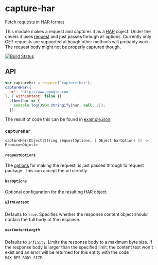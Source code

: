 # capture-har

Fetch requests in HAR format

This module makes a request and captures it as a [HAR](http://www.softwareishard.com/blog/har-12-spec/) object.
Under the covers it uses [request](https://www.npmjs.com/package/request) and just passes through all options.
Currently only GET requests are supported although other methods will probably work. The request body might not be properly captured though.

[![Build Status](https://travis-ci.org/Woorank/capture-har.svg?branch=master)](https://travis-ci.org/Woorank/capture-har)

## API

```js
var captureHar = require('capture-har');
captureHar({
  url: 'http://www.google.com'
}, { withContent: false })
  .then(har => {
    console.log(JSON.stringify(har, null, 2));
  });
```

The result of code this can be found in [example.json](https://github.com/Woorank/capture-har/blob/master/example.json).

### `captureHar`

```
captureHar(Object|String requestOptions, [ Object harOptions ]) -> Promise<Object>
```

#### `requestOptions`

The [options](https://www.npmjs.com/package/request#requestoptions-callback) for making the request, is just passed through to request package.
This can accept the url directly.

#### `harOptions`

Optional configuration for the resulting HAR object.

##### `withContent`

Defaults to `true`. Specifies whether the response content object should contain the full body of the response.

##### `maxContentLength`

Defaults to `Infinity`. Limits the response body to a maximum byte size.
If the response body is larger than the specified limit, the content text won't exist and an error will be returned for this entity with the code `MAX_RES_BODY_SIZE`.
